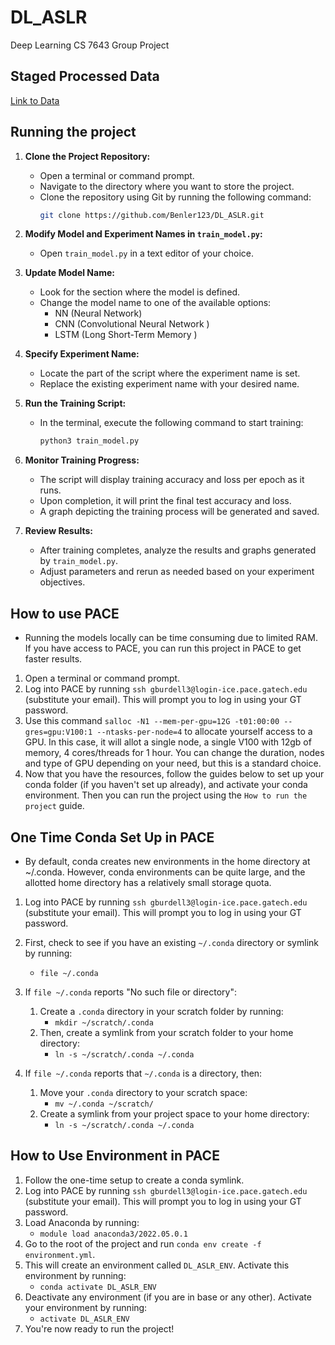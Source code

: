 # DL_ASLR
Deep Learning CS 7643 Group Project

## Staged Processed Data
[Link to Data](https://www.dropbox.com/scl/fo/1tkb34i2xyjyl0xkdfmbj/ABjD3H-uKgYVivLEv8dMvjw?rlkey=t13vd2v643wjv8fy0vu0p6xo8&dl=0)


## Running the project 

1. **Clone the Project Repository:**
   - Open a terminal or command prompt.
   - Navigate to the directory where you want to store the project.
   - Clone the repository using Git by running the following command:
     ```bash
     git clone https://github.com/Benler123/DL_ASLR.git
     ```
2. **Modify Model and Experiment Names in `train_model.py`:**
   - Open `train_model.py` in a text editor of your choice.

3. **Update Model Name:**
   - Look for the section where the model is defined.
   - Change the model name to one of the available options:
     - NN (Neural Network)
     - CNN (Convolutional Neural Network )
     - LSTM (Long Short-Term Memory )

4. **Specify Experiment Name:**
   - Locate the part of the script where the experiment name is set.
   - Replace the existing experiment name with your desired name.

5. **Run the Training Script:**
   - In the terminal, execute the following command to start training:
     ```bash
     python3 train_model.py
     ```

6. **Monitor Training Progress:**
   - The script will display training accuracy and loss per epoch as it runs.
   - Upon completion, it will print the final test accuracy and loss.
   - A graph depicting the training process will be generated and saved.

7. **Review Results:**
   - After training completes, analyze the results and graphs generated by `train_model.py`.
   - Adjust parameters and rerun as needed based on your experiment objectives.

## How to use PACE 
- Running the models locally can be time consuming due to limited RAM. If you have access to PACE, you can run this project in PACE to get faster results. 
1. Open a terminal or command prompt.  
2. Log into PACE by running `ssh gburdell3@login-ice.pace.gatech.edu` (substitute your email). This will prompt you to log in using your GT password.
3. Use this command `salloc -N1 --mem-per-gpu=12G -t01:00:00 --gres=gpu:V100:1 --ntasks-per-node=4` to allocate yourself access to a GPU. In this case, it will allot a single node, a single V100 with 12gb of memory, 4 cores/threads for 1 hour. You can change the duration, nodes and type of GPU depending on your need, but this is a standard choice. 
4. Now that you have the resources, follow the guides below to set up your conda folder (if you haven't set up already), and activate your conda environment. Then you can run the project using the `How to run the project` guide. 

## One Time Conda Set Up in PACE

- By default, conda creates new environments in the home directory at ~/.conda. However, conda environments can be quite large, and the allotted home directory has a relatively small storage quota.
  
1. Log into PACE by running `ssh gburdell3@login-ice.pace.gatech.edu` (substitute your email). This will prompt you to log in using your GT password.
2. First, check to see if you have an existing `~/.conda` directory or symlink by running:
    - `file ~/.conda`
3. If `file ~/.conda` reports "No such file or directory":
    1. Create a `.conda` directory in your scratch folder by running:
        - `mkdir ~/scratch/.conda`
    2. Then, create a symlink from your scratch folder to your home directory:
        - `ln -s ~/scratch/.conda ~/.conda`

4. If `file ~/.conda` reports that `~/.conda` is a directory, then:
    1. Move your `.conda` directory to your scratch space:
        - `mv ~/.conda ~/scratch/`
    2. Create a symlink from your project space to your home directory:
        - `ln -s ~/scratch/.conda ~/.conda`

## How to Use Environment in PACE

1. Follow the one-time setup to create a conda symlink.
2. Log into PACE by running `ssh gburdell3@login-ice.pace.gatech.edu` (substitute your email). This will prompt you to log in using your GT password.
3. Load Anaconda by running:
    - `module load anaconda3/2022.05.0.1`
4. Go to the root of the project and run `conda env create -f environment.yml`.
5. This will create an environment called `DL_ASLR_ENV`. Activate this environment by running:
    - `conda activate DL_ASLR_ENV`
6. Deactivate any environment (if you are in base or any other). Activate your environment by running:
    - `activate DL_ASLR_ENV`
7. You're now ready to run the project!

